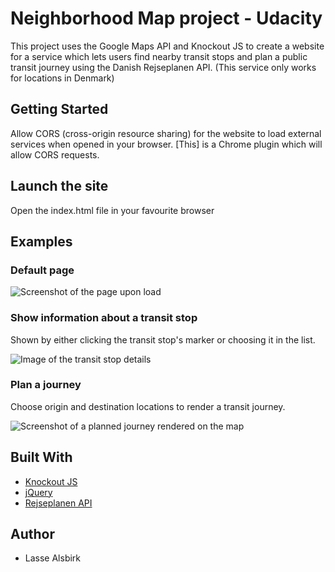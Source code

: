 # Neighborhood Map project - Udacity

This project uses the Google Maps API and Knockout JS to create a website
for a service which lets users find nearby transit stops and plan a
public transit journey using the Danish Rejseplanen API.
(This service only works for locations in Denmark)

## Getting Started

Allow CORS (cross-origin resource sharing) for the website to load external
services when opened in your browser.
[This] is a Chrome plugin which will allow CORS requests.

## Launch the site

Open the index.html file in your favourite browser

## Examples

### Default page
![Screenshot of the page upon load](https://i.gyazo.com/e4b7b61872251d0aa896772243a9a498.png)

### Show information about a transit stop
Shown by either clicking the transit stop's marker or choosing it in the list.

![Image of the transit stop details](https://i.gyazo.com/ae74a328f8dcc75d3bc2f0e89db58698.png)

### Plan a journey
Choose origin and destination locations to render a transit journey.

![Screenshot of a planned journey rendered on the map](https://i.gyazo.com/186ce1adc9097df8b788c08b3797fc3c.png)


## Built With

* [Knockout JS](http://knockoutjs.com/)
* [jQuery](https://jquery.com/)
* [Rejseplanen API](https://www.rejseplanen.dk)

## Author

* Lasse Alsbirk
